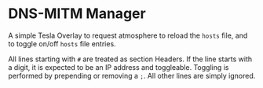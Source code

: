 # DNS-MITM Manager

A simple Tesla Overlay to request atmosphere to reload the `hosts` file, and to toggle on/off `hosts` file entries.

All lines starting with `#` are treated as section Headers.
If the line starts with a digit, it is expected to be an IP address and toggleable.
Toggling is performed by prepending or removing a `;`.
All other lines are simply ignored.
